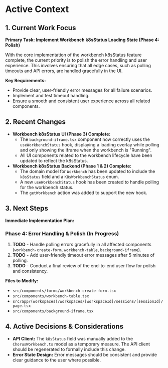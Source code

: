 # Active Context

## 1. Current Work Focus

**Primary Task: Implement Workbench k8sStatus Loading State (Phase 4: Polish)**

With the core implementation of the workbench k8sStatus feature complete, the current priority is to polish the error handling and user experience. This involves ensuring that all edge cases, such as polling timeouts and API errors, are handled gracefully in the UI.

**Key Requirements:**
- Provide clear, user-friendly error messages for all failure scenarios.
- Implement and test timeout handling.
- Ensure a smooth and consistent user experience across all related components.

## 2. Recent Changes

- **Workbench k8sStatus UI (Phase 3) Complete:**
  - The `background-iframe.tsx` component now correctly uses the `useWorkbenchStatus` hook, displaying a loading overlay while polling and only showing the iframe when the workbench is "Running".
  - All UI components related to the workbench lifecycle have been updated to reflect the k8sStatus.
- **Workbench k8sStatus Backend (Phase 1 & 2) Complete:**
  - The domain model for `Workbench` has been updated to include the `k8sStatus` field and a `K8sWorkbenchStatus` enum.
  - A new `useWorkbenchStatus` hook has been created to handle polling for the workbench status.
  - The `getWorkbench` action was added to support the new hook.

## 3. Next Steps

**Immediate Implementation Plan:**

### Phase 4: Error Handling & Polish (In Progress)
1.  **TODO** - Handle polling errors gracefully in all affected components (`workbench-create-form`, `workbench-table`, `background-iframe`).
2.  **TODO** - Add user-friendly timeout error messages after 5 minutes of polling.
3.  **TODO** - Conduct a final review of the end-to-end user flow for polish and consistency.

**Files to Modify:**
- `src/components/forms/workbench-create-form.tsx`
- `src/components/workbench-table.tsx`
- `src/app/(workspaces)/workspaces/[workspaceId]/sessions/[sessionId]/page.tsx`
- `src/components/background-iframe.tsx`

## 4. Active Decisions & Considerations

- **API Client:** The `k8sStatus` field was manually added to the `ChorusWorkbench.ts` model as a temporary measure. The API client should be regenerated to formally include this change.
- **Error State Design:** Error messages should be consistent and provide clear guidance to the user where possible.
